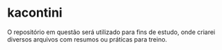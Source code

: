 # kacontini

O repositório em questão será utilizado para fins de estudo, onde criarei diversos arquivos com resumos ou práticas para treino. 
